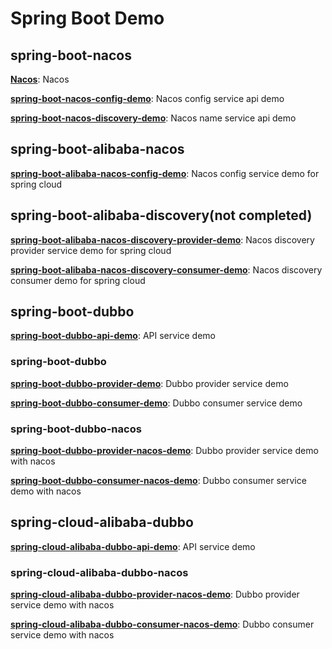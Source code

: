# Spring Boot Demo

## spring-boot-nacos

**[Nacos](https://nacos.io/zh-cn/index.html)**: Nacos

**[spring-boot-nacos-config-demo](https://github.com/zhouhailin/spring-boot-demo/tree/master/spring-boot-nacos-config-demo)**:
Nacos config service api demo

**[spring-boot-nacos-discovery-demo](https://github.com/zhouhailin/spring-boot-demo/tree/master/spring-boot-nacos-discovery-demo)**:
Nacos name service api demo

## spring-boot-alibaba-nacos

**[spring-boot-alibaba-nacos-config-demo](https://github.com/zhouhailin/spring-boot-demo/tree/master/spring-boot-alibaba-nacos-config-demo)**:
Nacos config service demo for spring cloud

## spring-boot-alibaba-discovery(not completed)

**[spring-boot-alibaba-nacos-discovery-provider-demo](https://github.com/zhouhailin/spring-boot-demo/tree/master/spring-boot-alibaba-nacos-discovery-provider-demo)**:
Nacos discovery provider service demo for spring cloud

**[spring-boot-alibaba-nacos-discovery-consumer-demo](https://github.com/zhouhailin/spring-boot-demo/tree/master/spring-boot-alibaba-nacos-discovery-consumer-demo)**:
Nacos discovery consumer demo for spring cloud

## spring-boot-dubbo

**[spring-boot-dubbo-api-demo](https://github.com/zhouhailin/spring-boot-demo/tree/master/spring-boot-dubbo-api-demo)**:
API service demo

### spring-boot-dubbo

**[spring-boot-dubbo-provider-demo](https://github.com/zhouhailin/spring-boot-demo/tree/master/spring-boot-dubbo-provider-demo)**:
Dubbo provider service demo

**[spring-boot-dubbo-consumer-demo](https://github.com/zhouhailin/spring-boot-demo/tree/master/spring-boot-dubbo-consumer-demo)**:
Dubbo consumer service demo

### spring-boot-dubbo-nacos

**[spring-boot-dubbo-provider-nacos-demo](https://github.com/zhouhailin/spring-boot-demo/tree/master/spring-boot-dubbo-provider-nacos-demo)**:
Dubbo provider service demo with nacos

**[spring-boot-dubbo-consumer-nacos-demo](https://github.com/zhouhailin/spring-boot-demo/tree/master/spring-boot-dubbo-consumer-nacos-demo)**:
Dubbo consumer service demo with nacos

## spring-cloud-alibaba-dubbo

**[spring-cloud-alibaba-dubbo-api-demo](https://github.com/zhouhailin/spring-boot-demo/tree/master/spring-cloud-alibaba-dubbo-api-demo)**:
API service demo

### spring-cloud-alibaba-dubbo-nacos

**[spring-cloud-alibaba-dubbo-provider-nacos-demo](https://github.com/zhouhailin/spring-boot-demo/tree/master/spring-cloud-alibaba-dubbo-provider-nacos-demo)**:
Dubbo provider service demo with nacos

**[spring-cloud-alibaba-dubbo-consumer-nacos-demo](https://github.com/zhouhailin/spring-boot-demo/tree/master/spring-cloud-alibaba-dubbo-consumer-nacos-demo)**:
Dubbo consumer service demo with nacos

